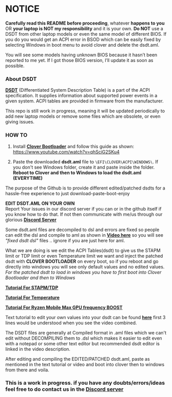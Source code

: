 # NOTICE
**Carefully read this README before proceeding**, whatever **happens to you** OR **your laptop is NOT my responsibility** and it is your own. **Do NOT** use a DSDT from other laptop models or even the same model of different BIOS. If you do you would get an ACPI error in BSOD which can be easily fixed by selecting Windows in boot menu to avoid clover and delete the dsdt.aml.

You will see some models having unknown BIOS because it hasn’t been reported to me yet. If I got those BIOS version, I’ll update it as soon as possible.

### About DSDT

[**DSDT**](https://wiki.archlinux.org/index.php/DSDT) (Differentiated System Description Table) is a part of the ACPI specification. It supplies information about supported power events in a given system. ACPI tables are provided in firmware from the manufacturer.

This repo is still work in progress, meaning it will be updated periodically to add new laptop models or remove some files which are obsolete, or even giving issues. 

### HOW TO 

1. Install [**Clover Bootloader**](https://drive.google.com/file/d/1RyMn8D_9jE3nce1-ebiNq6CMzyAqfPfW/view) and follow this guide as shown: https://www.youtube.com/watch?v=qhSciG2SKu4

2. Paste the downloaded **dsdt.aml** file to `\EFI\CLOVER\ACPI\WINDOWS\`. If you don't see Windows folder, create it and paste inside the folder. **Reboot to Clover and then to Windows to load the dsdt.aml (EVERYTIME)**

The purpose of the Github is to provide different edited/patched dsdts for a hassle-free experience to just download-paste-boot-enjoy  

**EDIT DSDT.AML ON YOUR OWN**  
Report Your issues in our discord server if you can or in the github itself if you know how to do that. If not then communicate with me/us through our glorious [**Discord Server**](https://discord.gg/qEAfkuA)

Some dsdt.aml files are decompiled to dsl and errors are fixed so people can edit the dsl and compile to aml as shown in [**Video here**](https://www.youtube.com/watch?v=Oerq0w140EI) so you will see *"fixed dsdt dsl"* files .. ignore if you are just here for aml.

What we are doing is we edit the ACPI Tables(dsdt) to give us the STAPM limit or TDP limit or even Temperature limit we want and inject the patched dsdt with **CLOVER BOOTLOADER** on every boot, so if you reboot and go directly into windows you will see only default values and no edited values. *For the patched dsdt to load in windows you have to first boot into Clover Bootloader and then to Windows*

[**Tutorial For STAPM/TDP**](https://www.youtube.com/watch?v=Jre0QfLdJ5A) 

[**Tutorial For Temperature**](https://www.youtube.com/watch?v=w_vV_xpwiho)  

[**Tutorial For Ryzen Mobile Max GPU frequency BOOST**](https://www.reddit.com/r/Amd/comments/alp4zt/ryzen_mobile_max_gpu_frequency_boost/)

Text tutorial to edit your own values into your dsdt can be found [**here**](https://pastebin.com/3wB2k7Ei) first 3 lines would be understood when you see the video combined.

The DSDT files are generally at Compiled format in .aml files which we can't edit without DECOMPILING them to .dsl which makes it easier to edit even with a notepad or some other text editor but recommended dsdt editor is linked in the video description.

After editing and compiling the EDITED/PATCHED dsdt.aml, paste as mentioned in the text tutorial or video and boot into clover then to windows from there and voila.

### This is a work in progress. if you have any doubts/errors/ideas feel free to do contact us in the [Discord server](https://discord.gg/qEAfkuA)
